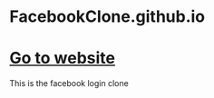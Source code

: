 # FacebookClone.github.io
<h1><a href="https://iamfutureflash.github.io/FacebookClone_Production_build/">Go to website</a></h1>
This is the facebook login clone
 
